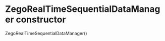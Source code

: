 


# ZegoRealTimeSequentialDataManager constructor







ZegoRealTimeSequentialDataManager()












